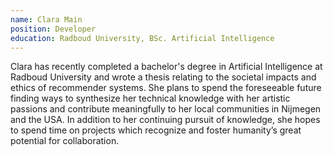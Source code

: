 ```yaml
---
name: Clara Main
position: Developer
education: Radboud University, BSc. Artificial Intelligence
---
```


Clara has recently completed a bachelor's degree in Artificial Intelligence at Radboud University and wrote a thesis relating to the societal impacts and ethics of recommender systems. She plans to spend the foreseeable future finding ways to synthesize her technical knowledge with her artistic passions and contribute meaningfully to her local communities in Nijmegen and the USA. In addition to her continuing pursuit of knowledge, she hopes to spend time on projects which recognize and foster humanity’s great potential for collaboration.

